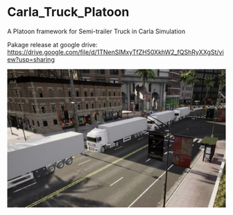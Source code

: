 # Carla_Truck_Platoon
A Platoon framework for Semi-trailer Truck in Carla Simulation

Pakage release at google drive: 
https://drive.google.com/file/d/1TNenSlMxyTfZH50XkhW2_fQShRyXXgSt/view?usp=sharing

![](./asset/front.jpg)
